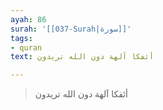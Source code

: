 ```yaml
---
ayah: 86
surah: '[[037-Surah|سورة]]'
tags:
- quran
text: أئفكا آلهة دون الله تريدون

---
```

> أئفكا آلهة دون الله تريدون
